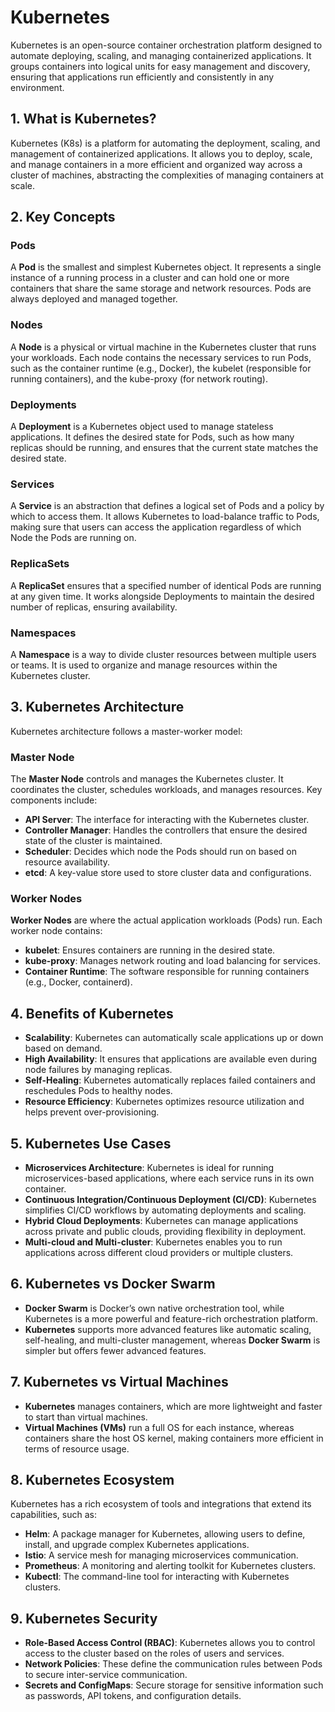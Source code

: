 # Kubernetes

Kubernetes is an open-source container orchestration platform designed to automate deploying, scaling, and managing containerized applications. It groups containers into logical units for easy management and discovery, ensuring that applications run efficiently and consistently in any environment.

## 1. What is Kubernetes?
Kubernetes (K8s) is a platform for automating the deployment, scaling, and management of containerized applications. It allows you to deploy, scale, and manage containers in a more efficient and organized way across a cluster of machines, abstracting the complexities of managing containers at scale.

## 2. Key Concepts

### Pods
A **Pod** is the smallest and simplest Kubernetes object. It represents a single instance of a running process in a cluster and can hold one or more containers that share the same storage and network resources. Pods are always deployed and managed together.

### Nodes
A **Node** is a physical or virtual machine in the Kubernetes cluster that runs your workloads. Each node contains the necessary services to run Pods, such as the container runtime (e.g., Docker), the kubelet (responsible for running containers), and the kube-proxy (for network routing).

### Deployments
A **Deployment** is a Kubernetes object used to manage stateless applications. It defines the desired state for Pods, such as how many replicas should be running, and ensures that the current state matches the desired state.

### Services
A **Service** is an abstraction that defines a logical set of Pods and a policy by which to access them. It allows Kubernetes to load-balance traffic to Pods, making sure that users can access the application regardless of which Node the Pods are running on.

### ReplicaSets
A **ReplicaSet** ensures that a specified number of identical Pods are running at any given time. It works alongside Deployments to maintain the desired number of replicas, ensuring availability.

### Namespaces
A **Namespace** is a way to divide cluster resources between multiple users or teams. It is used to organize and manage resources within the Kubernetes cluster.

## 3. Kubernetes Architecture
Kubernetes architecture follows a master-worker model:

### Master Node
The **Master Node** controls and manages the Kubernetes cluster. It coordinates the cluster, schedules workloads, and manages resources. Key components include:
- **API Server**: The interface for interacting with the Kubernetes cluster.
- **Controller Manager**: Handles the controllers that ensure the desired state of the cluster is maintained.
- **Scheduler**: Decides which node the Pods should run on based on resource availability.
- **etcd**: A key-value store used to store cluster data and configurations.

### Worker Nodes
**Worker Nodes** are where the actual application workloads (Pods) run. Each worker node contains:
- **kubelet**: Ensures containers are running in the desired state.
- **kube-proxy**: Manages network routing and load balancing for services.
- **Container Runtime**: The software responsible for running containers (e.g., Docker, containerd).

## 4. Benefits of Kubernetes
- **Scalability**: Kubernetes can automatically scale applications up or down based on demand.
- **High Availability**: It ensures that applications are available even during node failures by managing replicas.
- **Self-Healing**: Kubernetes automatically replaces failed containers and reschedules Pods to healthy nodes.
- **Resource Efficiency**: Kubernetes optimizes resource utilization and helps prevent over-provisioning.

## 5. Kubernetes Use Cases
- **Microservices Architecture**: Kubernetes is ideal for running microservices-based applications, where each service runs in its own container.
- **Continuous Integration/Continuous Deployment (CI/CD)**: Kubernetes simplifies CI/CD workflows by automating deployments and scaling.
- **Hybrid Cloud Deployments**: Kubernetes can manage applications across private and public clouds, providing flexibility in deployment.
- **Multi-cloud and Multi-cluster**: Kubernetes enables you to run applications across different cloud providers or multiple clusters.

## 6. Kubernetes vs Docker Swarm
- **Docker Swarm** is Docker’s own native orchestration tool, while Kubernetes is a more powerful and feature-rich orchestration platform.
- **Kubernetes** supports more advanced features like automatic scaling, self-healing, and multi-cluster management, whereas **Docker Swarm** is simpler but offers fewer advanced features.

## 7. Kubernetes vs Virtual Machines
- **Kubernetes** manages containers, which are more lightweight and faster to start than virtual machines.
- **Virtual Machines (VMs)** run a full OS for each instance, whereas containers share the host OS kernel, making containers more efficient in terms of resource usage.

## 8. Kubernetes Ecosystem
Kubernetes has a rich ecosystem of tools and integrations that extend its capabilities, such as:
- **Helm**: A package manager for Kubernetes, allowing users to define, install, and upgrade complex Kubernetes applications.
- **Istio**: A service mesh for managing microservices communication.
- **Prometheus**: A monitoring and alerting toolkit for Kubernetes clusters.
- **Kubectl**: The command-line tool for interacting with Kubernetes clusters.

## 9. Kubernetes Security
- **Role-Based Access Control (RBAC)**: Kubernetes allows you to control access to the cluster based on the roles of users and services.
- **Network Policies**: These define the communication rules between Pods to secure inter-service communication.
- **Secrets and ConfigMaps**: Secure storage for sensitive information such as passwords, API tokens, and configuration details.

